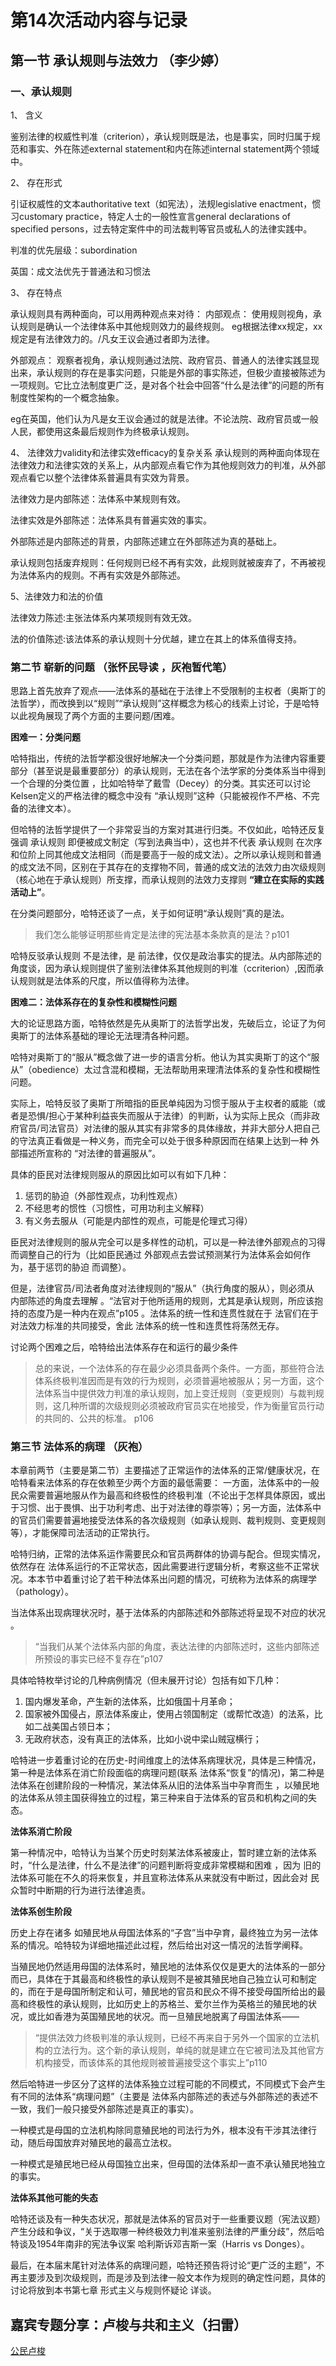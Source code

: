 # 第14次活动内容与记录

## 第一节 承认规则与法效力 （李少婷）

### 一、承认规则

1、	含义

鉴别法律的权威性判准（criterion），承认规则既是法，也是事实，同时归属于规范和事实、外在陈述external statement和内在陈述internal statement两个领域中。

2、	存在形式

引证权威性的文本authoritative text（如宪法），法规legislative enactment，惯习customary practice，特定人士的一般性宣言general declarations of specified persons，过去特定案件中的司法裁判等官员或私人的法律实践中。

判准的优先层级：subordination

英国：成文法优先于普通法和习惯法

3、	存在特点

承认规则具有两种面向，可以用两种观点来对待：
内部观点：
使用规则视角，承认规则是确认一个法律体系中其他规则效力的最终规则。
eg根据法律xx规定，xx规定是有法律效力的。/凡女王议会通过者即为法律。

外部观点：
观察者视角，承认规则通过法院、政府官员、普通人的法律实践显现出来，承认规则的存在是事实问题，只能是外部的事实陈述，但极少直接被陈述为一项规则。它比立法制度更广泛，是对各个社会中回答“什么是法律”的问题的所有制度性架构的一个概念抽象。

eg在英国，他们认为凡是女王议会通过的就是法律。不论法院、政府官员或一般人民，都使用这条最后规则作为终极承认规则。

4、 法律效力validity和法律实效efficacy的复杂关系
承认规则的两种面向体现在法律效力和法律实效的关系上，从内部观点看它作为其他规则效力的判准，从外部观点看它以整个法律体系普遍具有实效为背景。

法律效力是内部陈述：法体系中某规则有效。

法律实效是外部陈述：法体系具有普遍实效的事实。

外部陈述是内部陈述的背景，内部陈述建立在外部陈述为真的基础上。

承认规则包括废弃规则：任何规则已经不再有实效，此规则就被废弃了，不再被视为法体系内的规则。不再有实效是外部陈述。

5、法律效力和法的价值

法律效力陈述:主张法体系内某项规则有效无效。

法的价值陈述:该法体系的承认规则十分优越，建立在其上的体系值得支持。

### 第二节 崭新的问题 （张怀民导读 ，灰袍暂代笔）

思路上首先放弃了观点——法体系的基础在于法律上不受限制的主权者（奥斯丁的法哲学），而改换到以“规则”“承认规则”这样概念为核心的线索上讨论，于是哈特以此视角展现了两个方面的主要问题/困难。

**困难一：分类问题**

哈特指出，传统的法哲学都没很好地解决一个分类问题，那就是作为法律内容重要部分（甚至说是最重要部分）的承认规则，无法在各个法学家的分类体系当中得到一个合理的分类位置 ，比如哈特举了戴雪（Decey）的分类。其实还可以讨论Kelsen定义的严格法律的概念中没有 “承认规则”这种（只能被视作不严格、不完备的法律文本）。

但哈特的法哲学提供了一个非常妥当的方案对其进行归类。不仅如此，哈特还反复强调 承认规则 即便被成文制定（写到法典当中），这也并不代表 承认规则 在次序和位阶上同其他成文法相同（而是要高于一般的成文法）。之所以承认规则和普通的成文法不同，区别在于其存在的支撑物不同，普通的成文法的法效力由次级规则（核心地在于承认规则）所支撑，而承认规则的法效力支撑则 **“建立在实际的实践活动上”**。

在分类问题部分，哈特还谈了一点，关于如何证明“承认规则”真的是法。

> 我们怎么能够证明那些肯定是法律的宪法基本条款真的是法？p101

哈特反驳承认规则 不是法律，是 前法律，仅仅是政治事实的提法。从内部陈述的角度谈，因为承认规则提供了鉴别法律体系其他规则的判准（ccriterion）,因而承认规则就是法体系的尺度，所以值得称为法律。

**困难二：法体系存在的复杂性和模糊性问题**

大的论证思路方面，哈特依然是先从奥斯丁的法哲学出发，先破后立，论证了为何奥斯丁的法体系基础的理论无法理清各种问题。

哈特对奥斯丁的“服从”概念做了进一步的语言分析。他认为其实奥斯丁的这个“服从”（obedience）太过含混和模糊，无法帮助用来理清法体系的复杂性和模糊性问题。

实际上，哈特反驳了奥斯丁所暗指的臣民单纯因为习惯于服从于主权者的威能（或者是恐惧/担心于某种利益丧失而服从于法律）的判断，认为实际上民众（而非政府官员/司法官员）对法律的服从其实有非常多的具体缘故，并非大部分人把自己的守法真正看做是一种义务，而完全可以处于很多种原因而在结果上达到一种 外部描述所宣称的 “对法律的普遍服从”。

具体的臣民对法律规则服从的原因比如可以有如下几种：
1. 惩罚的胁迫（外部性观点，功利性观点）
2. 不经思考的惯性（习惯性，可用功利主义解释）
3. 有义务去服从（可能是内部性的观点，可能是伦理式习得）

臣民对法律规则的服从完全可以是多样性的动机，可以是一种法律外部观点的习得而调整自己的行为（比如臣民通过 外部观点去尝试预测某行为法体系会如何作为，基于惩罚的胁迫 而调整）。

但是，法律官员/司法者角度对法律规则的“服从”（执行角度的服从），则必须从 内部陈述的角度去理解 。“法官对于他所适用的规则，尤其是承认规则，所应该抱持的态度乃是一种内在观点”p105 。法体系的统一性和连贯性就在于 法官们在于对法效力标准的共同接受，舍此 法体系的统一性和连贯性将荡然无存。

讨论两个困难之后，哈特给出法体系存在和运行的最少条件

> 总的来说，一个法体系的存在最少必须具备两个条件。一方面，那些符合法体系终极判准因而是有效的行为规则，必须普遍地被服从；另一方面，这个法体系当中提供效力判准的承认规则，加上变迁规则（变更规则）与裁判规则，这几种所谓的次级规则必须被政府官员实在地接受，作为衡量官员行动的共同的、公共的标准。 p106

### 第三节 法体系的病理 （灰袍）

本章前两节（主要是第二节）主要描述了正常运作的法体系的正常/健康状况，在哈特看来法体系的存在依赖至少两个方面的最低需要：
一方面，法体系中的一般民众需要普遍地服从作为最高和终极性的终极判准（不论出于怎样具体原因，或出于习惯、出于畏惧、出于功利考虑、出于对法律的尊崇等）；另一方面，法体系中的官员们需要普遍地接受法体系的各次级规则（如承认规则、裁判规则、变更规则等），才能保障司法活动的正常执行。

哈特归纳，正常的法体系运作需要民众和官员两群体的协调与配合。但现实情况，依然存在 法体系运行的不正常状态，因此需要进行逻辑分析，考察这些不正常状况。本本节中着重讨论了若干种法体系出问题的情况，可统称为法体系的病理学（pathology）。

当法体系出现病理状况时，基于法体系的内部陈述和外部陈述将呈现不对应的状况 。
> “当我们从某个法体系内部的角度，表达法律的内部陈述时，这些内部陈述所预设的事实已经不复存在”p107

具体哈特枚举讨论的几种病例情况（但未展开讨论）包括有如下几种：
1. 国内爆发革命，产生新的法体系，比如俄国十月革命；
2. 国家被外国侵占，原法体系废止，使用占领国制定（或帮忙改造）的法系，比如二战美国占领日本；
3. 无政府状态，没有真正的法体系，比如小说中梁山贼寇横行；

哈特进一步着重讨论的在历史-时间维度上的法体系病理状况，具体是三种情况，第一种是法体系在消亡阶段面临的病理问题(联系 法体系“恢复”的情况)，第二种是法体系在创建阶段的一种情况，某法体系从旧的法体系当中孕育而生 ，以殖民地的法体系从领主国获得独立的过程，第三种来自于法体系的官员和机构之间的失态。

**法体系消亡阶段**

第一种情况中，哈特认为当某个历史时刻某法体系被废止，暂时建立新的法体系时，“什么是法律，什么不是法律”的问题判断将变成非常模糊和困难 ，因为 旧的法体系可能在不久的将来恢复，并且宣称法体系从来就没有中断过，因此会对 民众暂时中断期的行为进行法律追责。


**法体系创生阶段**

历史上存在诸多 如殖民地从母国法体系的“子宫”当中孕育，最终独立为另一法体系的情况。哈特较为详细地描述此过程，然后给出对这一情况的法哲学阐释。

当殖民地仍然适用母国的法体系时，殖民地的法体系仅仅是更大的法体系的一部分而已，具体在于其最高和终极性的承认规则不是被其殖民地自己独立认可和制定的，而在于是母国所制定和认可，殖民地的官员和民众不得不接受母国所给出的最高和终极性的承认规则，比如历史上的苏格兰、爱尔兰作为英格兰的殖民地的状况，或比如香港为英国殖民地的状况。而一旦殖民地脱离了母国法体系——

> “提供法效力终极判准的承认规则，已经不再来自于另外一个国家的立法机构的立法行为。这个新的承认规则，单纯的就是建立在它被司法及其他官方机构接受，而该体系的其他规则被普遍接受这个事实上”p110

然后哈特进一步区分了这样的法体系独立过程可能的不同模式，不同模式下会产生有不同的法体系“病理问题”（主要是 法体系内部陈述的表述与外部陈述的表述不一致，我们一般只接受外部陈述是真正的事实）。

一种模式是母国的立法机构除同意殖民地的司法行为外，根本没有干涉其法律行动，随后母国放弃对殖民地的最高立法权。

一种模式是殖民地已经从母国独立出来，但母国的法体系却一直不承认殖民地独立的事实。

**法体系其他可能的失态**

哈特还谈及有一种失态状况，那就是法体系的官员对于一些重要议题（宪法议题）产生分歧和争议，“关于选取哪一种终极效力判准来鉴别法律的严重分歧”，然后哈特谈及1954年南非的宪法争议案 哈利斯诉邓吉斯一案（Harris vs Donges）。

最后，在本届末尾针对法体系的病理问题，哈特还预告将讨论“更广泛的主题”，不再主要涉及到次级规则，而是涉及到法律一般文本作为规则的确定性问题，具体的讨论将放到本书第七章 形式主义与规则怀疑论 详谈。

## 嘉宾专题分享：卢梭与共和主义（扫雷）

[公民卢梭](/doc/Rousseau_As_Citizen.md)
